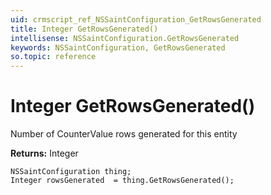```yaml
---
uid: crmscript_ref_NSSaintConfiguration_GetRowsGenerated
title: Integer GetRowsGenerated()
intellisense: NSSaintConfiguration.GetRowsGenerated
keywords: NSSaintConfiguration, GetRowsGenerated
so.topic: reference
---
```


# Integer GetRowsGenerated()

Number of CounterValue rows generated for this entity

**Returns:** Integer

```crmscript
NSSaintConfiguration thing;
Integer rowsGenerated  = thing.GetRowsGenerated();
```

